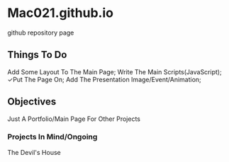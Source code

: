 # Mac021.github.io
github repository page


## Things To Do
Add Some Layout To The Main Page;
Write The Main Scripts(JavaScript);
✓Put The Page On;
Add The Presentation Image/Event/Animation;

## Objectives
Just A Portfolio/Main Page For Other Projects

### Projects In Mind/Ongoing
The Devil's House
